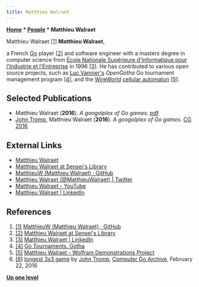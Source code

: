 ```yaml
---
title: Matthieu Walraet
---
```

**[Home](Home "Home") \* [People](People "People") \* Matthieu Walraet**



 [](https://github.com/MatthieuW) Matthieu Walraet <a id="cite-note-1" href="#cite-ref-1">[1]</a> 
**Matthieu Walraet**,  

a French [Go](Go "Go") player <a id="cite-note-2" href="#cite-ref-2">[2]</a> and software engineer with a masters degree in computer science from [École Nationale Supérieure d'Informatique pour l'Industrie et l'Entreprise](https://en.wikipedia.org/wiki/%C3%89cole_nationale_sup%C3%A9rieure_d%27informatique_pour_l%27industrie_et_l%27entreprise) in 1996 <a id="cite-note-3" href="#cite-ref-3">[3]</a>. He has contributed to various open source projects, such as [Luc Vannier's](index.php?title=Luc_Vannier&action=edit&redlink=1 "Luc Vannier (page does not exist)") *OpenGotha* Go tournament management program <a id="cite-note-4" href="#cite-ref-4">[4]</a>, and the [WireWorld](https://en.wikipedia.org/wiki/Wireworld) [cellular automaton](https://en.wikipedia.org/wiki/Cellular_automaton) <a id="cite-note-5" href="#cite-ref-5">[5]</a>. 




## Selected Publications


* Matthieu Walraet (**2016**). *A googolplex of Go games*. [pdf](http://matthieuw.github.io/go-games-number/GoGamesNumber.pdf)
* [John Tromp](John_Tromp "John Tromp"), Matthieu Walraet (**2016**). *A googolplex of Go games*. [CG 2016](CG_2016 "CG 2016")


## External Links


* [Matthieu Walraet](http://matthieu.walraet.net/)
* [Matthieu Walraet at Sensei's Library](https://senseis.xmp.net/?MatthieuWalraet)
* [MatthieuW (Matthieu Walraet) · GitHub](https://github.com/MatthieuW)
* [Matthieu Walraet (@MatthieuWalraet) | Twitter](https://twitter.com/matthieuwalraet)
* [Matthieu Walraet - YouTube](https://www.youtube.com/user/MatthieuWalraet)
* [Matthieu Walraet | LinkedIn](https://www.linkedin.com/in/matthieu-walraet-11401082)


## References


1. <a id="cite-ref-1" href="#cite-note-1">[1]</a> [MatthieuW (Matthieu Walraet) · GitHub](https://github.com/MatthieuW)
2. <a id="cite-ref-2" href="#cite-note-2">[2]</a> [Matthieu Walraet at Sensei's Library](http://senseis.xmp.net/?MatthieuWalraet)
3. <a id="cite-ref-3" href="#cite-note-3">[3]</a> [Matthieu Walraet | LinkedIn](https://www.linkedin.com/in/matthieu-walraet-11401082)
4. <a id="cite-ref-4" href="#cite-note-4">[4]</a> [Go Tournaments. Gotha](http://vannier.info/jeux/gotournaments/opengotha.htm)
5. <a id="cite-ref-5" href="#cite-note-5">[5]</a> [Matthieu Walraet - Wolfram Demonstrations Project](http://demonstrations.wolfram.com/author.html?author=Matthieu%20Walraet)
6. <a id="cite-ref-6" href="#cite-note-6">[6]</a> [longest 3x3 game](https://groups.google.com/d/msg/computer-go-archive/sTHY0pBpm0o/WB3XIwuMBgAJ) by [John Tromp](John_Tromp "John Tromp"), [Computer Go Archive](https://groups.google.com/forum/#!forum/computer-go-archive), February 22, 2016

**[Up one level](People "People")**







 
